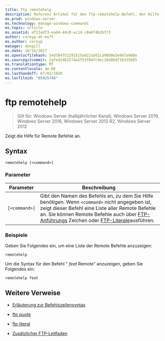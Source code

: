 ```yaml
---
title: ftp remotehelp
description: Referenz Artikel für den ftp-remotehelp-Befehl, der Hilfe zu Remote Befehlen anzeigt.
ms.prod: windows-server
ms.technology: manage-windows-commands
ms.topic: article
ms.assetid: ef23adf3-ead4-44c8-ac1d-c8a6f4b2bf73
author: coreyp-at-msft
ms.author: coreyp
manager: dongill
ms.date: 10/16/2017
ms.openlocfilehash: 54d784751291515a022a561ca9600e3e967a9d8e
ms.sourcegitcommit: 2afed2461574a3f53f84fc9ec28d86df3b335685
ms.translationtype: MT
ms.contentlocale: de-DE
ms.lasthandoff: 07/02/2020
ms.locfileid: "85925746"
---
```

# <a name="ftp-remotehelp"></a>ftp remotehelp

> Gilt für: Windows Server (halbjährlicher Kanal), Windows Server 2019, Windows Server 2016, Windows Server 2012 R2, Windows Server 2012

Zeigt die Hilfe für Remote Befehle an.

## <a name="syntax"></a>Syntax

```
remotehelp [<command>]
```

### <a name="parameters"></a>Parameter

| Parameter | Beschreibung |
| ------- | -------- |
| `[<command>]` | Gibt den Namen des Befehls an, zu dem Sie Hilfe benötigen. Wenn `<command>` nicht angegeben ist, zeigt dieser Befehl eine Liste aller Remote Befehle an. Sie können Remote Befehle auch über [FTP-Anführungs](ftp-quote.md) Zeichen oder [FTP-Literale](ftp-literal_1.md)ausführen. |

### <a name="examples"></a>Beispiele

Geben Sie Folgendes ein, um eine Liste der Remote Befehle anzuzeigen:

```
remotehelp
```

Um die Syntax für den Befehl " *feat* Remote" anzuzeigen, geben Sie Folgendes ein:

```
remotehelp feat
```

## <a name="additional-references"></a>Weitere Verweise

- [Erläuterung zur Befehlszeilensyntax](command-line-syntax-key.md)

- [ftp quote](ftp-quote.md)

- [ftp literal](ftp-literal_1.md)

- [Zusätzlicher FTP-Leitfaden](https://docs.microsoft.com/previous-versions/orphan-topics/ws.10/cc756013(v=ws.10))

